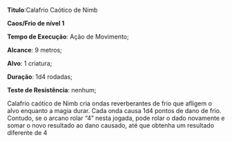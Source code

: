 **Titulo**:Calafrio Caótico de Nimb

**Caos/Frio de nível 1**

**Tempo de Execução**: Ação de Movimento;

**Alcance**: 9 metros;

**Alvo**: 1 criatura;

**Duração**: 1d4 rodadas;

**Teste de Resistência**:  nenhum;

Calafrio caótico de Nimb cria ondas 
reverberantes de frio que afligem o alvo 
enquanto a magia durar. Cada onda causa 1d4 pontos de dano de frio. Contudo, 
se o arcano rolar “4” nesta jogada, pode 
rolar o dado novamente e somar o novo 
resultado ao dano causado, até que obtenha um resultado diferente de 4
